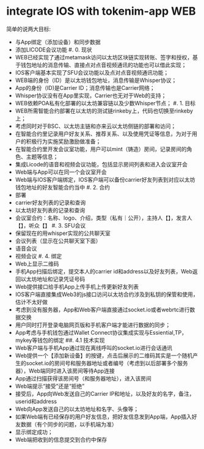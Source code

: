 # integrate IOS with tokenim-app WEB

简单的说两大目标:
- 与App绑定（添加设备）和同步数据
- 添加LICODE会议功能
#. 0. 现状
- WEB已经实现了通过metamask访问以太坊区块链实现转账、签字和授权，基于钱包地址的消息传输、直接点对点音视频通讯的功能也可以借此实现；
- IOS客户端基本实现了SFU会议功能以及点对点音视频通讯功能；
- WEB端的身份（ID）是以太坊钱包地址，消息传输是Whisper协议；
- App的身份（ID)是Carrier ID；消息传输也是Carrier网络；
- Whisper协议没有在App里实现，Carrier也无对于Web的支持；
- WEB依赖POA私有化部署的以太坊兼容链以及少数Whisper节点；
#. 1. 目标
- WEB所需智能合约部署在以太坊的测试链rinkeby上，代码也切换至rinkeby上；
- 考虑同时对于BSC、以太坊主链和亦来云以太坊侧链的部署和访问；
- 在智能合约里记录用户好友关系、推荐关系、以及使用凭证等信息，为对于用户的积极行为实施奖励激励做准备；
- 在智能合约里开发会议室功能，用户可以mint（铸造）房间，记录房间的角色、主题等信息；
- 集成Licode的语音和视频会议功能，包括显示房间列表和进入会议室开会
- Web端与App可以在同一个会议室开会
- Web端与IOS客户端绑定，IOS客户端可以备份carrier好友列表到对应以太坊钱包地址的好友智能合约当中
#. 2. 合约
- 部署
- carrier好友列表的记录和查询
- 以太坊好友列表的记录和查询
- 会议室合约：名称、logo、介绍，类型（私有｜公开），主持人【】，发言人【】，听众【】
#. 3. SFU会议
- 保留现在的用whisper实现的公共聊天室
- 会议列表（显示在公共聊天室下面）
- 语音会议
- 视频会议
#. 4. 绑定
- Web上显示二维码
- 手机App扫描后绑定，提交本人的carrier id和address以及好友列表，Web返回以太坊地址和记录凭证号码
- Web提供接口给手机App上传手机上传更新好友列表
- IOS客户端直接集成Web3的js接口访问以太坊合约涉及到私钥的保管和使用，估计不太好做
- 考虑到没有服务器，App和Web客户端直接通过socket.io或者webrtc进行数据交换
- 用户同时打开登录电脑网页版和手机客户端才能进行数据的同步；
- App考虑与手机钱包通过Wallet Connect协议集成实现与Essiential,TP，mykey等钱包的绑定
##. 4.1 技术实现
- Web客户端与手机App通过现在离线呼叫的socket.io进行会话通讯
- Web提供一个【添加新设备】的按键，点击后展示的二维码其实是一个随机产生的socket.io的房间号和服务器地址或者编号（考虑到以后部署多个服务器），Web端同时进入该房间等待App连接
- App通过扫描获得该房间号（和服务器地址），进入该房间
- Web端提示“接受”还是“拒绝”
- 接受后，App向Web发送自己的Carrier IP和地址，以及好友的名字，备注，userid和address
- Web向App发送自己的以太坊地址和名字、头像等；
- 如果Web端有已经保存的用户好友信息，把好友信息发到App端，App插入好友数据（有个同步的问题，以手机端为准）
- 显示绑定成功；
- Web端把收到的信息提交到合约中保存
